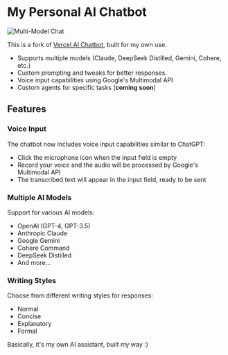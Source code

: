 # My Personal AI Chatbot  

![Multi-Model Chat](https://github.com/user-attachments/assets/7f2be19e-edf9-445c-980b-07615bccb8c9)

This is a fork of [Vercel AI Chatbot](https://github.com/vercel/ai-chatbot), built for my own use.
- Supports multiple models (Claude, DeepSeek Distilled, Gemini, Cohere, etc.)
- Custom prompting and tweaks for better responses.
- Voice input capabilities using Google's Multimodal API
- Custom agents for specific tasks (**coming soon**)

## Features

### Voice Input
The chatbot now includes voice input capabilities similar to ChatGPT:
- Click the microphone icon when the input field is empty
- Record your voice and the audio will be processed by Google's Multimodal API
- The transcribed text will appear in the input field, ready to be sent

### Multiple AI Models
Support for various AI models:
- OpenAI (GPT-4, GPT-3.5)
- Anthropic Claude
- Google Gemini
- Cohere Command
- DeepSeek Distilled
- And more...

### Writing Styles
Choose from different writing styles for responses:
- Normal
- Concise
- Explanatory
- Formal

Basically, it's my own AI assistant, built my way :)  
